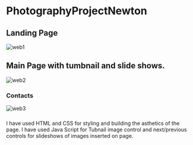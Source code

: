 # PhotographyProjectNewton
## Landing Page
![web1](https://user-images.githubusercontent.com/15029148/194410332-fd01650d-6a14-4a91-a0b3-fcd594385dae.png)

## Main Page with tumbnail and slide shows.
![web2](https://user-images.githubusercontent.com/15029148/194411937-b4732514-8d31-49d9-9070-b59eb1136d96.png)



### Contacts
![web3](https://user-images.githubusercontent.com/15029148/194410410-2c5c793d-fe93-4d1b-a37a-02032c80f6df.png)

###
I have used HTML and CSS for styling and building the asthetics of the page.
I have used Java Script for Tubnail image control and next/previous controls for slideshows of images inserted on page.
